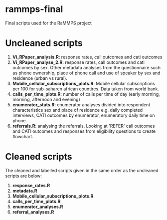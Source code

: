 # rammps-final
Final scripts used for the RaMMPS project

# Uncleaned scripts
1. **Vi_RPaper_analysis.R**: response rates, call outcomes and cati outcomes
2. **Vi_RPaper_analyse_2.R**:  response rates, call outcomes and cati outcomes by sex. Other metadata analyses from the questionnaire such as phone ownership, place of phone call and use of speaker by sex and residence (urban vs rural).
3. **Mobile_cellular_subscriptions_plots.R**: Mobile cellular subscriptions per 100 for sub-saharen african countires. Data taken from world bank. 
4. **calls_per_time_plots.R**: number of calls per time of day (early morning, morning, afternoon and evening)
5. **enumerator_stats.R**: enumerator analyses divided into respondent characteristics sex and place of residence e.g. daily completed interviews, CATI outcomes by enumerator, enumeratory daily time on phone. 
6. **referrals.R**: analysing the referrals. Looking at 'REFER' call outcomes and CATI outcomes and responses from eligibility questions to create flowchart. 

# Cleaned scripts

The cleaned and labelled scripts given in the same order as the uncleaned scripts are below:
1. **response_rates.R**
2. **metadata.R**
3. **Mobile_cellular_subscriptions_plots.R**
4. **calls_per_time_plots.R**
5. **enumerator_analyses.R**
6. **referral_analyses.R**
